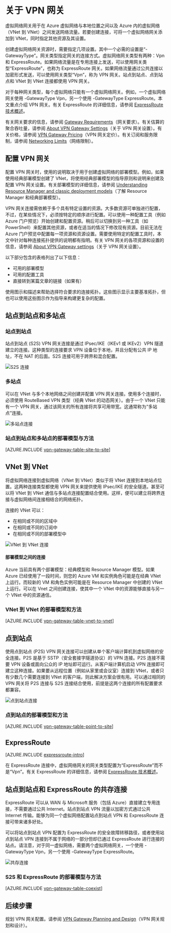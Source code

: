 <properties 
   pageTitle="关于 VPN 网关 | Azure"
   description="了解 Azure 虚拟网络的 VPN 网关连接。"
   services="vpn-gateway"
   documentationCenter="na"
   authors="cherylmc"
   manager="carmonm"
   editor=""
   tags="azure-resource-manager,azure-service-management"/>  

<tags 
   ms.service="vpn-gateway"
   ms.devlang="na"
   ms.topic="get-started-article"
   ms.tgt_pltfrm="na"
   ms.workload="infrastructure-services"
   ms.date="09/01/2016"
   wacn.date="10/17/2016"
   ms.author="cherylmc" />  


# 关于 VPN 网关


虚拟网络网关用于在 Azure 虚拟网络与本地位置之间以及 Azure 内的虚拟网络（VNet 到 VNet）之间发送网络流量。若要创建连接，可将一个虚拟网络网关添加到 VNet，同时指定其他资源及其设置。

创建虚拟网络网关资源时，需要指定几项设置。其中一个必需的设置是“-GatewayType”。网关类型指定网关的连接方式。虚拟网络网关类型有两种：Vpn 和 ExpressRoute。如果网络流量是在专用连接上发送，可以使用网关类型“ExpressRoute”，也称为 ExpressRoute 网关。如果网络流量通过公共连接以加密形式发送，可以使用网关类型“Vpn”，称为 VPN 网关。站点到站点、点到站点和 VNet 到 VNet 连接都使用 VPN 网关。

对于每种网关类型，每个虚拟网络只能有一个虚拟网络网关。例如，一个虚拟网络网关使用 -GatewayType Vpn，另一个使用 -GatewayType ExpressRoute。本文重点介绍 VPN 网关。有关 ExpressRoute 的详细信息，请参阅 [ExpressRoute 技术概述](/documentation/articles/expressroute-introduction/)。

有关网关要求的信息，请参阅 [Gateway Requirements](/documentation/articles/vpn-gateway-about-vpn-gateway-settings/#requirements)（网关要求）。有关估算的聚合吞吐量，请参阅 [About VPN Gateway Settings](/documentation/articles/vpn-gateway-about-vpn-gateway-settings/#aggthroughput)（关于 VPN 网关设置）。有关价格，请参阅 [VPN Gateway Pricing](/pricing/details/vpn-gateway/)（VPN 网关定价）。有关订阅和服务限制，请参阅 [Networking Limits](/documentation/articles/azure-subscription-service-limits/#networking-limits)（网络限制）。


## 配置 VPN 网关

配置 VPN 网关时，使用的说明取决于用于创建虚拟网络的部署模型。例如，如果使用经典部署模型创建了 VNet，将使用经典部署模型的指导原则和说明来创建及配置 VPN 网关设置。有关部署模型的详细信息，请参阅 [Understanding Resource Manager and classic deployment models](/documentation/articles/resource-manager-deployment-model/)（了解 Resource Manager 和经典部署模型）。

VPN 网关连接需依赖于多个具有特定设置的资源。大多数资源可单独进行配置，不过，在某些情况下，必须按特定的顺序进行配置。可以使用一种配置工具（例如 Azure 门户预览）开始创建和配置资源。稍后可以切换到另一种工具（如 PowerShell）来配置其他资源，或者在适当的情况下修改现有资源。目前无法在 Azure 门户预览中配置每一项资源和资源设置。需要使用特定的配置工具时，本文中针对每种连接拓扑提供的说明都有指明。有关 VPN 网关的各项资源和设置的信息，请参阅 [About VPN Gateway settings](/documentation/articles/vpn-gateway-about-vpn-gateway-settings/)（关于 VPN 网关设置）。

以下部分包含的表格列出了以下信息：

- 可用的部署模型
- 可用的配置工具
- 直接转到某篇文章的链接（如果有）

使用图示和描述来帮助选择符合要求的连接拓扑。这些图示显示主要基准拓扑，但也可以使用这些图示作为指导来构建更复杂的配置。

## 站点到站点和多站点

### 站点到站点

站点到站点 (S2S) VPN 网关连接是通过 IPsec/IKE（IKEv1 或 IKEv2）VPN 隧道建立的连接。这种类型的连接要求 VPN 设备位于本地，并且分配有公共 IP 地址，不在 NAT 的后面。S2S 连接可用于跨界和混合配置。

![S2S 连接](./media/vpn-gateway-about-vpngateways/demos2s.png "站点到站点")  



### 多站点

可以在 VNet 与多个本地网络之间创建并配置 VPN 网关连接。使用多个连接时，必须使用 RouteBased VPN 类型（经典 VNet 的动态网关）。由于一个 VNet 只能有一个 VPN 网关，通过该网关的所有连接将共享可用带宽。这通常称为“多站点”连接。
 

![多站点连接](./media/vpn-gateway-about-vpngateways/demomulti.png "多站点")  


### 站点到站点和多站点的部署模型与方法

[AZURE.INCLUDE [vpn-gateway-table-site-to-site](../../includes/vpn-gateway-table-site-to-site-include.md)]

## VNet 到 VNet

将虚拟网络连接到虚拟网络（VNet 到 VNet）类似于将 VNet 连接到本地站点位置。这两种连接类型都使用 VPN 网关来提供使用 IPsec/IKE 的安全隧道。甚至可以将 VNet 到 VNet 通信与多站点连接配置结合使用。这样，便可以建立将跨界连接与虚拟网络间连接相结合的网络拓扑。

连接的 VNet 可以：

- 在相同或不同的区域中
- 在相同或不同的订阅中
- 在相同或不同的部署模型中


![VNet 到 VNet 连接](./media/vpn-gateway-about-vpngateways/demov2v.png "vnet-to-vnet")  


#### 部署模型之间的连接

Azure 当前具有两个部署模型：经典模型和 Resource Manager 模型。如果 Azure 已经使用了一段时间，则您的 Azure VM 和实例角色可能是在经典 VNet 上运行。而较新的 VM 和角色实例可能是在 Resource Manager 中创建的 VNet 上运行。可以在 Vnet 之间创建连接，使其中一个 VNet 中的资源能够直接与另一个 VNet 中的资源通信。

### VNet 到 VNet 的部署模型和方法

[AZURE.INCLUDE [vpn-gateway-table-vnet-to-vnet](../../includes/vpn-gateway-table-vnet-to-vnet-include.md)]


## 点到站点

使用点到站点 (P2S) VPN 网关连接可以创建从单个客户端计算机到虚拟网络的安全连接。P2S 是基于 SSTP（安全套接字隧道协议）的 VPN 连接。P2S 连接不需要 VPN 设备或面向公众的 IP 地址即可运行。从客户端计算机启动 VPN 连接即可建立这种连接。如果要从远程位置（例如从家里或会议室）连接到 VNet，或者只有少数几个需要连接到 VNet 的客户端，则此解决方案会很有用。可以通过相同的 VPN 网关将 P2S 连接与 S2S 连接结合使用，前提是这两个连接的所有配置要求都兼容。


![点到站点连接](./media/vpn-gateway-about-vpngateways/demop2s.png "点到站点")  


### 点到站点的部署模型和方法

[AZURE.INCLUDE [vpn-gateway-table-point-to-site](../../includes/vpn-gateway-table-point-to-site-include.md)]


## ExpressRoute

[AZURE.INCLUDE [expressroute-intro](../../includes/expressroute-intro-include.md)]

在 ExpressRoute 连接中，虚拟网络网关的网关类型配置为“ExpressRoute”而不是“Vpn”。有关 ExpressRoute 的详细信息，请参阅 [ExpressRoute 技术概述](/documentation/articles/expressroute-introduction/)。


## 站点到站点和 ExpressRoute 的共存连接

ExpressRoute 可以从 WAN 与 Microsoft 服务（包括 Azure）直接建立专用连接，不需要通过公共 Internet。站点到站点 VPN 流量以加密方式通过公共 Internet 传输。能够为同一个虚拟网络配置站点到站点 VPN 和 ExpressRoute 连接可带来诸多好处。

可以将站点到站点 VPN 配置为 ExpressRoute 的安全故障转移路径，或者使用站点到站点 VPN 连接到不属于网络的一部分但却已通过 ExpressRoute 进行连接的站点。请注意，对于同一虚拟网络，需要两个虚拟网络网关，一个使用 -GatewayType Vpn，另一个使用 -GatewayType ExpressRoute。


![共存连接](./media/vpn-gateway-about-vpngateways/demoer.png "expressroute-site2site")  



### S2S 和 ExpressRoute 的部署模型与方法

[AZURE.INCLUDE [vpn-gateway-table-coexist](../../includes/vpn-gateway-table-coexist-include.md)]


## 后续步骤

规划 VPN 网关配置。请参阅 [VPN Gateway Planning and Design](/documentation/articles/vpn-gateway-plan-design/)（VPN 网关规划和设计）。








 

<!---HONumber=Mooncake_1010_2016-->